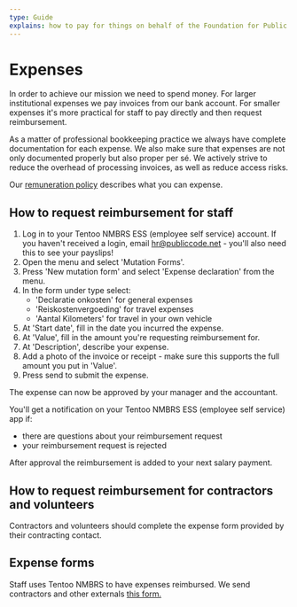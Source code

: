```yaml
---
type: Guide
explains: how to pay for things on behalf of the Foundation for Public Code and how to get reimbursed
---
```


# Expenses

In order to achieve our mission we need to spend money.
For larger institutional expenses we pay invoices from our bank account.
For smaller expenses it's more practical for staff to pay directly and then request reimbursement.

As a matter of professional bookkeeping practice we always have complete documentation for each expense. We also make sure that expenses are not only documented properly but also proper per sé. We actively strive to reduce the overhead of processing invoices, as well as reduce access risks.

 Our [remuneration policy](../../organization/remuneration-policy.md) describes what you can expense.

## How to request reimbursement for staff

1. Log in to your Tentoo NMBRS ESS (employee self service) account. If you haven't received a login, email <hr@publiccode.net> - you'll also need this to see your payslips!
2. Open the menu and select 'Mutation Forms'.
3. Press 'New mutation form' and select 'Expense declaration' from the menu.
4. In the form under type select:
   * 'Declaratie onkosten' for general expenses
   * 'Reiskostenvergoeding' for travel expenses
   * 'Aantal Kilometers' for travel in your own vehicle
5. At 'Start date', fill in the date you incurred the expense.
6. At 'Value', fill in the amount you're requesting reimbursement for.
7. At 'Description', describe your expense.
8. Add a photo of the invoice or receipt - make sure this supports the full amount you put in 'Value'.
9. Press send to submit the expense.

The expense can now be approved by your manager and the accountant.

You'll get a notification on your Tentoo NMBRS ESS (employee self service) app if:

* there are questions about your reimbursement request
* your reimbursement request is rejected

After approval the reimbursement is added to your next salary payment.

## How to request reimbursement for contractors and volunteers

Contractors and volunteers should complete the expense form provided by their contracting contact.

## Expense forms

Staff uses Tentoo NMBRS to have expenses reimbursed. We send contractors and other externals [this form.](https://docs.google.com/spreadsheets/d/1m_5vpScmpBAFOOXUEGWEqrd2FF_WhLjoJDcPF9wT_0Y/edit#gid=0)
